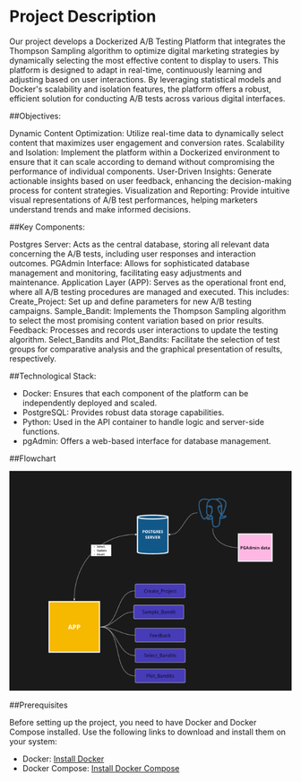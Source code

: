 # Project Description



Our project develops a Dockerized A/B Testing Platform that integrates the Thompson Sampling algorithm to optimize digital marketing strategies by dynamically selecting the most effective content to display to users. This platform is designed to adapt in real-time, continuously learning and adjusting based on user interactions. By leveraging statistical models and Docker's scalability and isolation features, the platform offers a robust, efficient solution for conducting A/B tests across various digital interfaces.

##Objectives:

Dynamic Content Optimization: Utilize real-time data to dynamically select content that maximizes user engagement and conversion rates.
Scalability and Isolation: Implement the platform within a Dockerized environment to ensure that it can scale according to demand without compromising the performance of individual components.
User-Driven Insights: Generate actionable insights based on user feedback, enhancing the decision-making process for content strategies.
Visualization and Reporting: Provide intuitive visual representations of A/B test performances, helping marketers understand trends and make informed decisions.

##Key Components:

Postgres Server: Acts as the central database, storing all relevant data concerning the A/B tests, including user responses and interaction outcomes.
PGAdmin Interface: Allows for sophisticated database management and monitoring, facilitating easy adjustments and maintenance.
Application Layer (APP): Serves as the operational front end, where all A/B testing procedures are managed and executed. This includes:
Create_Project: Set up and define parameters for new A/B testing campaigns.
Sample_Bandit: Implements the Thompson Sampling algorithm to select the most promising content variation based on prior results.
Feedback: Processes and records user interactions to update the testing algorithm.
Select_Bandits and Plot_Bandits: Facilitate the selection of test groups for comparative analysis and the graphical presentation of results, respectively.

##Technological Stack:

* Docker: Ensures that each component of the platform can be independently deployed and scaled.
* PostgreSQL: Provides robust data storage capabilities.
* Python: Used in the API container to handle logic and server-side functions.
* pgAdmin: Offers a web-based interface for database management.

##Flowchart

![Project flowchart](images/flowchart.png)


##Prerequisites

Before setting up the project, you need to have Docker and Docker Compose installed. Use the following links to download and install them on your system:

* Docker: [Install Docker](https://docs.docker.com/get-docker/)
* Docker Compose: [Install Docker Compose](https://docs.docker.com/compose/install/)



